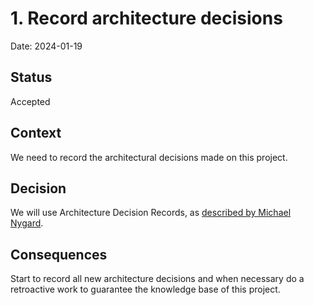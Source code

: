 # 1. Record architecture decisions

Date: 2024-01-19

## Status

Accepted

## Context

We need to record the architectural decisions made on this project.

## Decision

We will use Architecture Decision Records, as [described by Michael Nygard](http://thinkrelevance.com/blog/2011/11/15/documenting-architecture-decisions).

## Consequences

Start to record all new architecture decisions and when necessary do a retroactive work to guarantee the knowledge base of this project.
